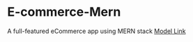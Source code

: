 # E-commerce-Mern
A full-featured eCommerce app using MERN stack
[Model Link]([https://example.com](https://app.eraser.io/workspace/73KxBELAeiQtoAACTV5G?origin=share))
